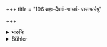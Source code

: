 +++
title = "196 ब्राह्म-दैवार्ष-गान्धर्व- प्राजापत्येषु"

+++

<details><summary>भारुचिः</summary>

एतेषु पञ्चधेषु (?) भर्तुर् धनम् अभ्यनुज्ञायते ॥ ९.१९६ ॥
</details>

<details><summary>Bühler</summary>

196	It is ordained that the property (of a woman married) according to the Brahma, the Daiva, the Arsha, the Gandharva, or the Pragapatya rite (shall belong) to her husband alone, if she dies without issue.
</details>
